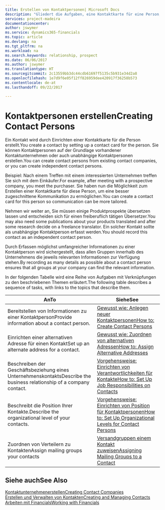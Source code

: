 ```yaml
---
title: Erstellen von Kontaktpersonen| Microsoft Docs
description: "Gliedert die Aufgaben, eine Kontaktkarte für eine Person, z. B. einen Interessenten oder einen Lieferanten zu erstellen und hilft, die Beziehung zu definieren und Kommunikationen anzupassen."
services: project-madeira
documentationcenter: 
author: jswymer
ms.service: dynamics365-financials
ms.topic: article
ms.devlang: na
ms.tgt_pltfrm: na
ms.workload: na
ms.search.keywords: relationship, prospect
ms.date: 06/06/2017
ms.author: jswymer
ms.translationtype: HT
ms.sourcegitcommit: 2c13559bb3dc44cdb61697f5135c5b931e34d2a8
ms.openlocfilehash: 1e7d9f6e05f12ff826959dee420917f36258b573
ms.contentlocale: de-at
ms.lasthandoff: 09/22/2017

---
```

# <a name="creating-contact-persons"></a><span data-ttu-id="26dc9-103">Kontaktpersonen erstellen</span><span class="sxs-lookup"><span data-stu-id="26dc9-103">Creating Contact Persons</span></span>
<span data-ttu-id="26dc9-104">Ein Kontakt wird durch Einrichten einer Kontaktkarte für die Person erstellt.</span><span class="sxs-lookup"><span data-stu-id="26dc9-104">You create a contact by setting up a contact card for the person.</span></span> <span data-ttu-id="26dc9-105">Sie können Kontaktpersonen auf der Grundlage vorhandener Kontaktunternehmen oder auch unabhängige Kontaktpersonen erstellen.</span><span class="sxs-lookup"><span data-stu-id="26dc9-105">You can create contact persons from existing contact companies, or you can create independent contact persons.</span></span>

<span data-ttu-id="26dc9-106">Beispiel: Nach einem Treffen mit einem interessierten Unternehmen treffen Sie sich mit dem Einkäufer.</span><span class="sxs-lookup"><span data-stu-id="26dc9-106">For example, after meeting with a prospective company, you meet the purchaser.</span></span> <span data-ttu-id="26dc9-107">Sie haben nun die Möglichkeit zum Erstellen einer Kontaktkarte für diese Person, um eine besser zugeschnittene Kommunikation zu ermöglichen.</span><span class="sxs-lookup"><span data-stu-id="26dc9-107">You can create a contact card for this person so communication can be more tailored.</span></span>

<span data-ttu-id="26dc9-108">Nehmen wir weiter an, Sie müssen einige Produktprospekte übersetzen lassen und entscheiden sich für einen freiberuflich tätigen Übersetzer.</span><span class="sxs-lookup"><span data-stu-id="26dc9-108">You may also need some publications about your products translated and after some research decide on a freelance translator.</span></span> <span data-ttu-id="26dc9-109">Ein solcher Kontakt sollte als unabhängige Kontaktperson erfasst werden.</span><span class="sxs-lookup"><span data-stu-id="26dc9-109">You should record this contact as an independent contact person.</span></span>

<span data-ttu-id="26dc9-110">Durch Erfassen möglichst umfangreicher Informationen zu einer Kontaktperson wird sichergestellt, dass allen Gruppen innerhalb des Unternehmens die jeweils relevanten Informationen zur Verfügung stehen.</span><span class="sxs-lookup"><span data-stu-id="26dc9-110">By recording as many details as possible about a contact person ensures that all groups at your company can find the relevant information.</span></span>

<span data-ttu-id="26dc9-111">In der folgenden Tabelle wird eine Reihe von Aufgaben mit Verknüpfungen zu den beschriebenen Themen erläutert.</span><span class="sxs-lookup"><span data-stu-id="26dc9-111">The following table describes a sequence of tasks, with links to the topics that describe them.</span></span> 

| <span data-ttu-id="26dc9-112">An</span><span class="sxs-lookup"><span data-stu-id="26dc9-112">To</span></span> | <span data-ttu-id="26dc9-113">Siehe</span><span class="sxs-lookup"><span data-stu-id="26dc9-113">See</span></span> |
| --- | --- |
| <span data-ttu-id="26dc9-114">Bereitstellen von Informationen zu einer Kontaktperson</span><span class="sxs-lookup"><span data-stu-id="26dc9-114">Provide information about a contact person.</span></span> |[<span data-ttu-id="26dc9-115">Gewusst wie: Anlegen neuer Kontaktpersonen</span><span class="sxs-lookup"><span data-stu-id="26dc9-115">How to: Create Contact Persons</span></span>](marketing-how-create-contact-persons.md) |
| <span data-ttu-id="26dc9-116">Einrichten einer alternativen Adresse für einen Kontakt</span><span class="sxs-lookup"><span data-stu-id="26dc9-116">Set up an alternate address for a contact.</span></span> |[<span data-ttu-id="26dc9-117">Gewusst wie: Zuordnen von alternativen Adressen</span><span class="sxs-lookup"><span data-stu-id="26dc9-117">How to: Assign Alternative Addresses</span></span>](marketing-how-assign-alternate-address.md) |
| <span data-ttu-id="26dc9-118">Beschreiben der Geschäftsbeziehung eines Unternehmenskontakts</span><span class="sxs-lookup"><span data-stu-id="26dc9-118">Describe the business relationship of a company contact.</span></span> |[<span data-ttu-id="26dc9-119">Vorgehensweise: Einrichten von Verantwortlichkeiten für Kontakte</span><span class="sxs-lookup"><span data-stu-id="26dc9-119">How to: Set Up Job Responsibilities on Contacts</span></span>](marketing-job-responsibilities.md) |
| <span data-ttu-id="26dc9-120">Beschreibt die Position Ihrer Kontakte.</span><span class="sxs-lookup"><span data-stu-id="26dc9-120">Describe the organizational level of your contacts.</span></span> |[<span data-ttu-id="26dc9-121">Vorgehensweise: Einrichten von Position für Kontaktpersonen</span><span class="sxs-lookup"><span data-stu-id="26dc9-121">How to: Set Up Organizational Levels for Contact Persons</span></span>](marketing-organizational-levels.md) |
| <span data-ttu-id="26dc9-122">Zuordnen von Verteilern zu Kontakten</span><span class="sxs-lookup"><span data-stu-id="26dc9-122">Assign mailing groups your contacts</span></span> |[<span data-ttu-id="26dc9-123">Versandgruppen einem Kontakt zuweisen</span><span class="sxs-lookup"><span data-stu-id="26dc9-123">Assigning Mailing Groups to a Contact</span></span>](marketing-mailing-groups.md) |

## <a name="see-also"></a><span data-ttu-id="26dc9-124">Siehe auch</span><span class="sxs-lookup"><span data-stu-id="26dc9-124">See Also</span></span>
[<span data-ttu-id="26dc9-125">Kontaktunternehmenerstellen</span><span class="sxs-lookup"><span data-stu-id="26dc9-125">Creating Contact Companies</span></span>](marketing-create-contact-companies.md)  
[<span data-ttu-id="26dc9-126">Erstellen und Verwalten von Kontakten</span><span class="sxs-lookup"><span data-stu-id="26dc9-126">Creating and Managing Contacts</span></span>]()  
[<span data-ttu-id="26dc9-127">Arbeiten mit Financials</span><span class="sxs-lookup"><span data-stu-id="26dc9-127">Working with Financials</span></span>](ui-work-product.md)

